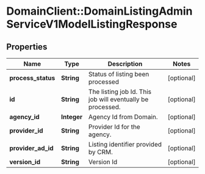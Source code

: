 # DomainClient::DomainListingAdminServiceV1ModelListingResponse

## Properties
Name | Type | Description | Notes
------------ | ------------- | ------------- | -------------
**process_status** | **String** | Status of listing been processed | [optional] 
**id** | **String** | The listing job Id.               This job will eventually be processed. | [optional] 
**agency_id** | **Integer** | Agency Id from Domain. | [optional] 
**provider_id** | **String** | Provider Id for the agency. | [optional] 
**provider_ad_id** | **String** | Listing identifier provided by CRM. | [optional] 
**version_id** | **String** | Version Id | [optional] 


